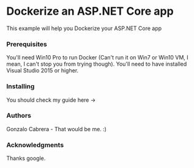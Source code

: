 # Dockerize an ASP.NET Core app

This example will help you Dockerize your ASP.NET Core app

### Prerequisites

You'll need Win10 Pro to run Docker (Can't run it on Win7 or Win10 VM, I mean, I can't stop you from trying though).
You'll need to have installed Visual Studio 2015 or higher.

### Installing 

You should check my guide here -> 

### Authors

Gonzalo Cabrera - That would be me. :)

### Acknowledgments

Thanks google.